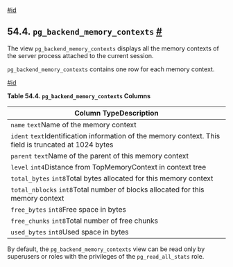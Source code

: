 [#id](#VIEW-PG-BACKEND-MEMORY-CONTEXTS)

## 54.4. `pg_backend_memory_contexts` [#](#VIEW-PG-BACKEND-MEMORY-CONTEXTS)



The view `pg_backend_memory_contexts` displays all the memory contexts of the server process attached to the current session.

`pg_backend_memory_contexts` contains one row for each memory context.

[#id](#id-1.10.5.8.5)

**Table 54.4. `pg_backend_memory_contexts` Columns**

| Column TypeDescription                                                                                |
| ----------------------------------------------------------------------------------------------------- |
| `name` `text`Name of the memory context                                                               |
| `ident` `text`Identification information of the memory context. This field is truncated at 1024 bytes |
| `parent` `text`Name of the parent of this memory context                                              |
| `level` `int4`Distance from TopMemoryContext in context tree                                          |
| `total_bytes` `int8`Total bytes allocated for this memory context                                     |
| `total_nblocks` `int8`Total number of blocks allocated for this memory context                        |
| `free_bytes` `int8`Free space in bytes                                                                |
| `free_chunks` `int8`Total number of free chunks                                                       |
| `used_bytes` `int8`Used space in bytes                                                                |


By default, the `pg_backend_memory_contexts` view can be read only by superusers or roles with the privileges of the `pg_read_all_stats` role.